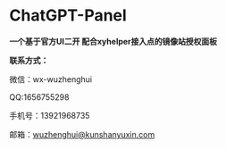 # ChatGPT-Panel
**一个基于官方UI二开 配合xyhelper接入点的镜像站授权面板**

**联系方式：** 

微信：wx-wuzhenghui

QQ:1656755298

手机号：13921968735

邮箱：wuzhenghui@kunshanyuxin.com
